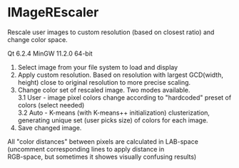# IMageREscaler
Rescale user images to custom resolution (based on closest ratio) and change color space.

Qt 6.2.4 MinGW 11.2.0 64-bit

1. Select image from your file system to load and display
2. Apply custom resolution. Based on resolution with largest GCD(width, height) close to original resolution to more precise scaling.
3. Change color set of rescaled image. Two modes available.  
  3.1 User - image pixel colors change according to "hardcoded" preset of colors (select needed)  
  3.2 Auto - K-means (with K-means++ initialization) clusterization, generating unique set (user picks size) of colors for each image.  
  4. Save changed image. 

All "color distances" between pixels are calculated in LAB-space (uncomment corresponding lines to apply distance in  
RGB-space, but sometimes it showes visually confusing results)  
  

